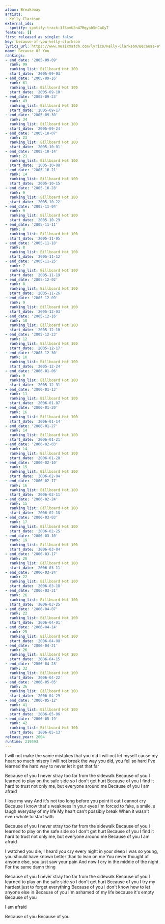 ```yaml
---
album: Breakaway
artists:
- Kelly Clarkson
external_ids:
  spotify: spotify:track:3f3omU8n47Mqyab5nCaGyT
features: []
first_released_as_single: false
key: because-of-you-kelly-clarkson
lyrics_url: https://www.musixmatch.com/lyrics/Kelly-Clarkson/Because-of-You
name: Because Of You
rankings:
- end_date: '2005-09-09'
  rank: 99
  ranking_list: Billboard Hot 100
  start_date: '2005-09-03'
- end_date: '2005-09-16'
  rank: 61
  ranking_list: Billboard Hot 100
  start_date: '2005-09-10'
- end_date: '2005-09-23'
  rank: 43
  ranking_list: Billboard Hot 100
  start_date: '2005-09-17'
- end_date: '2005-09-30'
  rank: 34
  ranking_list: Billboard Hot 100
  start_date: '2005-09-24'
- end_date: '2005-10-07'
  rank: 23
  ranking_list: Billboard Hot 100
  start_date: '2005-10-01'
- end_date: '2005-10-14'
  rank: 21
  ranking_list: Billboard Hot 100
  start_date: '2005-10-08'
- end_date: '2005-10-21'
  rank: 14
  ranking_list: Billboard Hot 100
  start_date: '2005-10-15'
- end_date: '2005-10-28'
  rank: 9
  ranking_list: Billboard Hot 100
  start_date: '2005-10-22'
- end_date: '2005-11-04'
  rank: 9
  ranking_list: Billboard Hot 100
  start_date: '2005-10-29'
- end_date: '2005-11-11'
  rank: 8
  ranking_list: Billboard Hot 100
  start_date: '2005-11-05'
- end_date: '2005-11-18'
  rank: 8
  ranking_list: Billboard Hot 100
  start_date: '2005-11-12'
- end_date: '2005-11-25'
  rank: 7
  ranking_list: Billboard Hot 100
  start_date: '2005-11-19'
- end_date: '2005-12-02'
  rank: 8
  ranking_list: Billboard Hot 100
  start_date: '2005-11-26'
- end_date: '2005-12-09'
  rank: 9
  ranking_list: Billboard Hot 100
  start_date: '2005-12-03'
- end_date: '2005-12-16'
  rank: 10
  ranking_list: Billboard Hot 100
  start_date: '2005-12-10'
- end_date: '2005-12-23'
  rank: 12
  ranking_list: Billboard Hot 100
  start_date: '2005-12-17'
- end_date: '2005-12-30'
  rank: 10
  ranking_list: Billboard Hot 100
  start_date: '2005-12-24'
- end_date: '2006-01-06'
  rank: 9
  ranking_list: Billboard Hot 100
  start_date: '2005-12-31'
- end_date: '2006-01-13'
  rank: 11
  ranking_list: Billboard Hot 100
  start_date: '2006-01-07'
- end_date: '2006-01-20'
  rank: 16
  ranking_list: Billboard Hot 100
  start_date: '2006-01-14'
- end_date: '2006-01-27'
  rank: 14
  ranking_list: Billboard Hot 100
  start_date: '2006-01-21'
- end_date: '2006-02-03'
  rank: 14
  ranking_list: Billboard Hot 100
  start_date: '2006-01-28'
- end_date: '2006-02-10'
  rank: 15
  ranking_list: Billboard Hot 100
  start_date: '2006-02-04'
- end_date: '2006-02-17'
  rank: 16
  ranking_list: Billboard Hot 100
  start_date: '2006-02-11'
- end_date: '2006-02-24'
  rank: 15
  ranking_list: Billboard Hot 100
  start_date: '2006-02-18'
- end_date: '2006-03-03'
  rank: 17
  ranking_list: Billboard Hot 100
  start_date: '2006-02-25'
- end_date: '2006-03-10'
  rank: 19
  ranking_list: Billboard Hot 100
  start_date: '2006-03-04'
- end_date: '2006-03-17'
  rank: 20
  ranking_list: Billboard Hot 100
  start_date: '2006-03-11'
- end_date: '2006-03-24'
  rank: 22
  ranking_list: Billboard Hot 100
  start_date: '2006-03-18'
- end_date: '2006-03-31'
  rank: 26
  ranking_list: Billboard Hot 100
  start_date: '2006-03-25'
- end_date: '2006-04-07'
  rank: 22
  ranking_list: Billboard Hot 100
  start_date: '2006-04-01'
- end_date: '2006-04-14'
  rank: 25
  ranking_list: Billboard Hot 100
  start_date: '2006-04-08'
- end_date: '2006-04-21'
  rank: 26
  ranking_list: Billboard Hot 100
  start_date: '2006-04-15'
- end_date: '2006-04-28'
  rank: 32
  ranking_list: Billboard Hot 100
  start_date: '2006-04-22'
- end_date: '2006-05-05'
  rank: 36
  ranking_list: Billboard Hot 100
  start_date: '2006-04-29'
- end_date: '2006-05-12'
  rank: 41
  ranking_list: Billboard Hot 100
  start_date: '2006-05-06'
- end_date: '2006-05-19'
  rank: 42
  ranking_list: Billboard Hot 100
  start_date: '2006-05-13'
release_year: 2004
runtime: 219493
---
```

I will not make the same mistakes that you did
I will not let myself cause my heart so much misery
I will not break the way you did, you fell so hard
I've learned the hard way to never let it get that far

Because of you
I never stray too far from the sidewalk
Because of you
I learned to play on the safe side so I don't get hurt
Because of you
I find it hard to trust not only me, but everyone around me
Because of you
I am afraid

I lose my way
And it's not too long before you point it out
I cannot cry
Because I know that's weakness in your eyes
I'm forced to fake, a smile, a laugh everyday of my life
My heart can't possibly break
When it wasn't even whole to start with

Because of you
I never stray too far from the sidewalk
Because of you
I learned to play on the safe side so I don't get hurt
Because of you
I find it hard to trust not only me, but everyone around me
Because of you
I am afraid

I watched you die, I heard you cry every night in your sleep
I was so young, you should have known better than to lean on me
You never thought of anyone else, you just saw your pain
And now I cry in the middle of the night
For the same damn thing

Because of you
I never stray too far from the sidewalk
Because of you
I learned to play on the safe side so I don't get hurt
Because of you
I try my hardest just to forget everything
Because of you
I don't know how to let anyone else in
Because of you
I'm ashamed of my life because it's empty
Because of you

I am afraid

Because of you
Because of you
